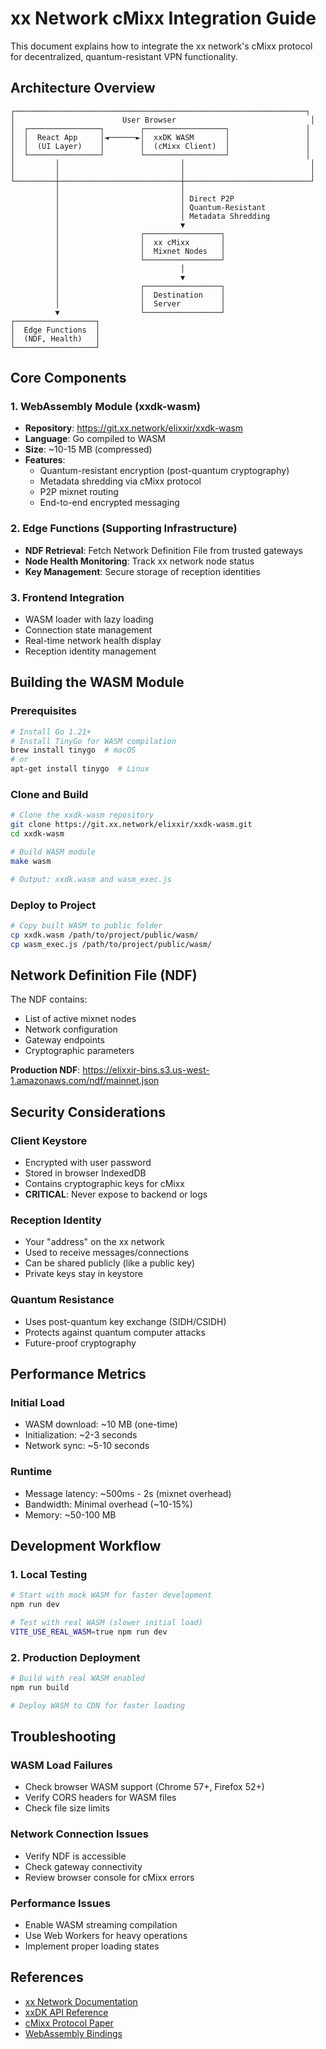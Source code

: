 # xx Network cMixx Integration Guide

This document explains how to integrate the xx network's cMixx protocol for decentralized, quantum-resistant VPN functionality.

## Architecture Overview

```
┌─────────────────────────────────────────────────────────────────┐
│                        User Browser                              │
│  ┌────────────────┐        ┌──────────────────┐                 │
│  │  React App     │◄──────►│  xxDK WASM       │                 │
│  │  (UI Layer)    │        │  (cMixx Client)  │                 │
│  └────────────────┘        └──────────────────┘                 │
│         │                           │                            │
│         │                           │                            │
└─────────┼───────────────────────────┼────────────────────────────┘
          │                           │
          │                           │ Direct P2P
          │                           │ Quantum-Resistant
          │                           │ Metadata Shredding
          │                           ▼
          │                  ┌─────────────────┐
          │                  │  xx cMixx       │
          │                  │  Mixnet Nodes   │
          │                  └─────────────────┘
          │                           │
          │                           ▼
          │                  ┌─────────────────┐
          │                  │  Destination    │
          │                  │  Server         │
          ▼                  └─────────────────┘
┌──────────────────┐
│  Edge Functions  │
│  (NDF, Health)   │
└──────────────────┘
```

## Core Components

### 1. WebAssembly Module (xxdk-wasm)
- **Repository**: https://git.xx.network/elixxir/xxdk-wasm
- **Language**: Go compiled to WASM
- **Size**: ~10-15 MB (compressed)
- **Features**:
  - Quantum-resistant encryption (post-quantum cryptography)
  - Metadata shredding via cMixx protocol
  - P2P mixnet routing
  - End-to-end encrypted messaging

### 2. Edge Functions (Supporting Infrastructure)
- **NDF Retrieval**: Fetch Network Definition File from trusted gateways
- **Node Health Monitoring**: Track xx network node status
- **Key Management**: Secure storage of reception identities

### 3. Frontend Integration
- WASM loader with lazy loading
- Connection state management
- Real-time network health display
- Reception identity management

## Building the WASM Module

### Prerequisites
```bash
# Install Go 1.21+
# Install TinyGo for WASM compilation
brew install tinygo  # macOS
# or
apt-get install tinygo  # Linux
```

### Clone and Build
```bash
# Clone the xxdk-wasm repository
git clone https://git.xx.network/elixxir/xxdk-wasm.git
cd xxdk-wasm

# Build WASM module
make wasm

# Output: xxdk.wasm and wasm_exec.js
```

### Deploy to Project
```bash
# Copy built WASM to public folder
cp xxdk.wasm /path/to/project/public/wasm/
cp wasm_exec.js /path/to/project/public/wasm/
```

## Network Definition File (NDF)

The NDF contains:
- List of active mixnet nodes
- Network configuration
- Gateway endpoints
- Cryptographic parameters

**Production NDF**: https://elixxir-bins.s3.us-west-1.amazonaws.com/ndf/mainnet.json

## Security Considerations

### Client Keystore
- Encrypted with user password
- Stored in browser IndexedDB
- Contains cryptographic keys for cMixx
- **CRITICAL**: Never expose to backend or logs

### Reception Identity
- Your "address" on the xx network
- Used to receive messages/connections
- Can be shared publicly (like a public key)
- Private keys stay in keystore

### Quantum Resistance
- Uses post-quantum key exchange (SIDH/CSIDH)
- Protects against quantum computer attacks
- Future-proof cryptography

## Performance Metrics

### Initial Load
- WASM download: ~10 MB (one-time)
- Initialization: ~2-3 seconds
- Network sync: ~5-10 seconds

### Runtime
- Message latency: ~500ms - 2s (mixnet overhead)
- Bandwidth: Minimal overhead (~10-15%)
- Memory: ~50-100 MB

## Development Workflow

### 1. Local Testing
```bash
# Start with mock WASM for faster development
npm run dev

# Test with real WASM (slower initial load)
VITE_USE_REAL_WASM=true npm run dev
```

### 2. Production Deployment
```bash
# Build with real WASM enabled
npm run build

# Deploy WASM to CDN for faster loading
```

## Troubleshooting

### WASM Load Failures
- Check browser WASM support (Chrome 57+, Firefox 52+)
- Verify CORS headers for WASM files
- Check file size limits

### Network Connection Issues
- Verify NDF is accessible
- Check gateway connectivity
- Review browser console for cMixx errors

### Performance Issues
- Enable WASM streaming compilation
- Use Web Workers for heavy operations
- Implement proper loading states

## References

- [xx Network Documentation](https://learn.xx.network/)
- [xxDK API Reference](https://xxdk-dev.xx.network/)
- [cMixx Protocol Paper](https://xx.network/cMixx-white-paper.pdf)
- [WebAssembly Bindings](https://git.xx.network/elixxir/xxdk-wasm)
